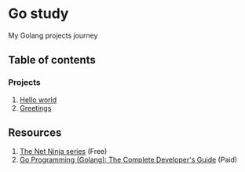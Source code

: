 # Go study

My Golang projects journey

## Table of contents

### Projects

1. [Hello world](./materials/projects/hello-world/README.md)
1. [Greetings](./materials/projects/greetings/README.md)

## Resources

1. [The Net Ninja series](https://www.youtube.com/watch?v=etSN4X_fCnM&list=PL4cUxeGkcC9gC88BEo9czgyS72A3doDeM) (Free)
2. [Go Programming (Golang): The Complete Developer's Guide](https://www.udemy.com/course/go-programming-golang-the-complete-developers-guide) (Paid)

